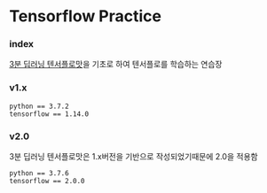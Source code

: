 # Tensorflow Practice

### index
 [3분 딥러닝 텐서플로맛](https://github.com/golbin/TensorFlow-Tutorials)을 기초로 하여 텐서플로를 학습하는 연습장

### v1.x
```
python == 3.7.2
tensorflow == 1.14.0
```

### v2.0
3분 딥러닝 텐서플로맛은 1.x버전을 기반으로 작성되었기때문에 2.0을 적용함

```
python == 3.7.6
tensorflow == 2.0.0
```
